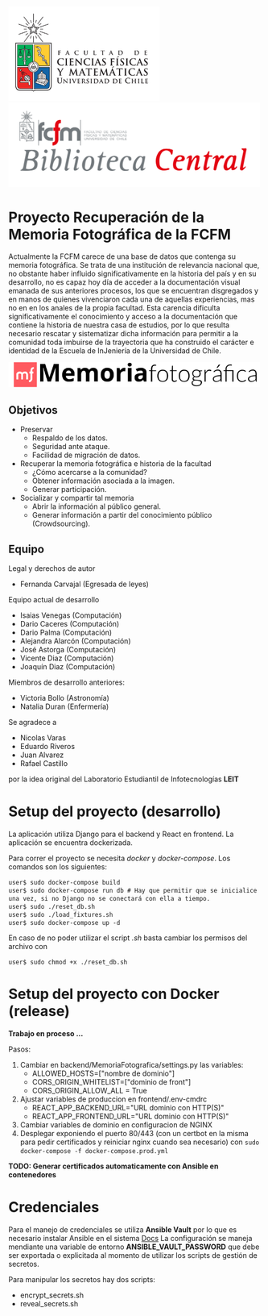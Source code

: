 <img src="uchile_fcfm.svg" width="300px"/>

<img width="500px" src="frontend/public/assets/bcentral.svg" />

# Proyecto Recuperación de la Memoria Fotográfica de la FCFM

Actualmente la FCFM carece de una base de datos que contenga su memoria fotográfica. Se trata de una institución de relevancia nacional que, no obstante haber influido significativamente en la historia del país y en su desarrollo, no es capaz hoy día de acceder a la documentación visual emanada de sus anteriores procesos, los que se encuentran disgregados y en manos de quienes vivenciaron cada una de aquellas experiencias, mas no en en los anales de la propia facultad. Esta carencia dificulta significativamente el conocimiento y acceso a la documentación que contiene la historia de nuestra casa de estudios, por lo que resulta necesario rescatar y sistematizar dicha información para permitir a la comunidad toda imbuirse de la trayectoria que ha construido el carácter e identidad de la Escuela de InJeniería de la Universidad de Chile.

<img width="500px" src="frontend/public/assets/logoExt.svg" />

## Objetivos

* Preservar
  * Respaldo de los datos.
  * Seguridad ante ataque.
  * Facilidad de migración de datos.
* Recuperar la memoria fotográfica e historia de la facultad
  * ¿Cómo acercarse a la comunidad?
  * Obtener información asociada a la imagen.
  * Generar participación.
* Socializar y compartir tal memoria
  * Abrir la información al público general.
  * Generar información a partir del conocimiento público (Crowdsourcing).

## Equipo

Legal y derechos de autor
  - Fernanda Carvajal (Egresada de leyes) 

Equipo actual de desarrollo
  - Isaias Venegas (Computación)
  - Dario Caceres (Computación)
  - Dario Palma (Computación)
  - Alejandra Alarcón (Computación)
  - José Astorga (Computación)
  - Vicente Diaz (Computación)
  - Joaquín Diaz (Computación)

Miembros de desarrollo anteriores:
  - Victoria Bollo (Astronomía)
  - Natalia Duran (Enfermería)

Se agradece a
- Nicolas Varas
- Eduardo Riveros
- Juan Alvarez
- Rafael Castillo

por la idea original del Laboratorio Estudiantil de Infotecnologías **LEIT**

# Setup del proyecto (desarrollo)

La aplicación utiliza Django para el backend y React en frontend. La aplicación se encuentra dockerizada.

Para correr el proyecto se necesita *docker* y *docker-compose*. Los comandos son los siguientes:

```
user$ sudo docker-compose build
user$ sudo docker-compose run db # Hay que permitir que se inicialice una vez, si no Django no se conectará con ella a tiempo.
user$ sudo ./reset_db.sh
user$ sudo ./load_fixtures.sh
user$ sudo docker-compose up -d
```

En caso de no poder utilizar el script *.sh* basta cambiar los permisos del archivo con
```
user$ sudo chmod +x ./reset_db.sh
```

# Setup del proyecto con Docker (release)

**Trabajo en proceso ...**

Pasos:
1. Cambiar en backend/MemoriaFotografica/settings.py las variables:
    * ALLOWED_HOSTS=["nombre de dominio"]
    * CORS_ORIGIN_WHITELIST=["dominio de front"]
    * CORS_ORIGIN_ALLOW_ALL = True
2. Ajustar variables de produccion en frontend/.env-cmdrc
    * REACT_APP_BACKEND_URL="URL dominio con HTTP(S)"
    * REACT_APP_FRONTEND_URL="URL dominio con HTTP(S)"
3. Cambiar variables de dominio en configuracion de NGINX
4. Desplegar exponiendo el puerto 80/443 (con un certbot en la misma para pedir certificados y reiniciar nginx cuando sea necesario) con ```sudo docker-compose -f docker-compose.prod.yml```

**TODO: Generar certificados automaticamente con Ansible en contenedores**



# Credenciales

Para el manejo de credenciales se utiliza **Ansible Vault** por lo que es necesario instalar Ansible en el sistema [Docs](https://docs.ansible.com/ansible/latest/installation_guide/intro_installation.html)
La configuración se maneja mendiante una variable de entorno **ANSIBLE_VAULT_PASSWORD** que debe ser exportada o explicitada al momento de utilizar los scripts de gestión de secretos.

Para manipular los secretos hay dos scripts:
- encrypt_secrets.sh
- reveal_secrets.sh